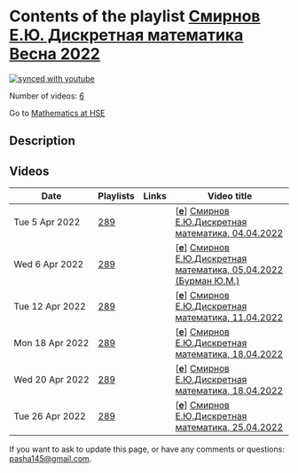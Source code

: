 # Contents of the playlist [Смирнов Е.Ю. Дискретная математика Весна 2022](https://www.youtube.com/playlist?list=PLq3E5oubNNoAUNxCHuRDpHGgFBOoTX7qs)

[![synced with youtube](https://img.shields.io/github/last-commit/mathphysschool/mathphysschool.github.io/autoupdate1?label=synced%20with%20youtube)](https://github.com/mathphysschool/mathphysschool.github.io/commits/autoupdate1)

Number of videos: [6](#videos)

Go to [Mathematics at HSE](../README.md)

## Description



## Videos

|Date|Playlists|Links|Video title|
|---|---|---|---|
| Tue&nbsp;5&nbsp;Apr&nbsp;2022 | [289](../playlists/289 "Смирнов Е.Ю. Дискретная математика Весна 2022") |  | [[**e**](https://studio.youtube.com/video/aIYzOG5vZmo/edit "Edit")] [Смирнов Е.Ю.Дискретная математика, 04.04.2022](https://www.youtube.com/watch?v=aIYzOG5vZmo&list=PLq3E5oubNNoAUNxCHuRDpHGgFBOoTX7qs) |
| Wed&nbsp;6&nbsp;Apr&nbsp;2022 | [289](../playlists/289 "Смирнов Е.Ю. Дискретная математика Весна 2022") |  | [[**e**](https://studio.youtube.com/video/ySkWcqbxBeI/edit "Edit")] [Смирнов Е.Ю.Дискретная математика, 05.04.2022 (Бурман Ю.М.)](https://www.youtube.com/watch?v=ySkWcqbxBeI&list=PLq3E5oubNNoAUNxCHuRDpHGgFBOoTX7qs) |
| Tue&nbsp;12&nbsp;Apr&nbsp;2022 | [289](../playlists/289 "Смирнов Е.Ю. Дискретная математика Весна 2022") |  | [[**e**](https://studio.youtube.com/video/WVBGXJ-zfW8/edit "Edit")] [Смирнов Е.Ю.Дискретная математика, 11.04.2022](https://www.youtube.com/watch?v=WVBGXJ-zfW8&list=PLq3E5oubNNoAUNxCHuRDpHGgFBOoTX7qs) |
| Mon&nbsp;18&nbsp;Apr&nbsp;2022 | [289](../playlists/289 "Смирнов Е.Ю. Дискретная математика Весна 2022") |  | [[**e**](https://studio.youtube.com/video/mmnFTa160-M/edit "Edit")] [Смирнов Е.Ю.Дискретная математика, 18.04.2022](https://www.youtube.com/watch?v=mmnFTa160-M&list=PLq3E5oubNNoAUNxCHuRDpHGgFBOoTX7qs) |
| Wed&nbsp;20&nbsp;Apr&nbsp;2022 | [289](../playlists/289 "Смирнов Е.Ю. Дискретная математика Весна 2022") |  | [[**e**](https://studio.youtube.com/video/VfDP6zdncJo/edit "Edit")] [Смирнов Е.Ю.Дискретная математика, 18.04.2022](https://www.youtube.com/watch?v=VfDP6zdncJo&list=PLq3E5oubNNoAUNxCHuRDpHGgFBOoTX7qs) |
| Tue&nbsp;26&nbsp;Apr&nbsp;2022 | [289](../playlists/289 "Смирнов Е.Ю. Дискретная математика Весна 2022") |  | [[**e**](https://studio.youtube.com/video/xDLktZl4EH4/edit "Edit")] [Смирнов Е.Ю.Дискретная математика, 25.04.2022](https://www.youtube.com/watch?v=xDLktZl4EH4&list=PLq3E5oubNNoAUNxCHuRDpHGgFBOoTX7qs) |


 If you want to ask to update this page, or have any comments or questions: <pasha145@gmail.com>.